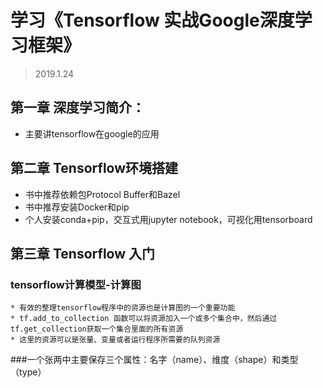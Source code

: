 # 学习《Tensorflow 实战Google深度学习框架》
> 2019.1.24


## 第一章 深度学习简介：
* 主要讲tensorflow在google的应用

## 第二章 Tensorflow环境搭建
* 书中推荐依赖包Protocol Buffer和Bazel
* 书中推荐安装Docker和pip
* 个人安装conda+pip，交互式用jupyter notebook，可视化用tensorboard

## 第三章 Tensorflow 入门
### tensorflow计算模型-计算图
	* 有效的整理tensorflow程序中的资源也是计算图的一个重要功能
	* tf.add_to_collection 函数可以将资源加入一个或多个集合中，然后通过tf.get_collection获取一个集合里面的所有资源
	* 这里的资源可以是张量、变量或者运行程序所需要的队列资源
###一个张两中主要保存三个属性：名字（name）、维度（shape）和类型（type）
